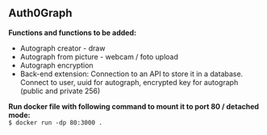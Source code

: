 <title>Aut0Graph</title>


## Auth0Graph


**Functions and functions to be added:**
- Autograph creator - draw
- Autograph from picture - webcam / foto upload
- Autograph encryption
- Back-end extension: Connection to an API to store it in a database. Connect to user, uuid for autograph, encrypted key for autograph (public and private 256)


**Run docker file with following command to mount it to port 80 / detached mode:** <br>
`$ docker run -dp 80:3000 .`